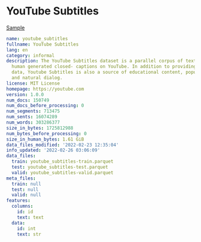 # YouTube Subtitles
 
[Sample](../sample/youtube_subtitles.txt)
 
<!-- MARKDOWN-AUTO-DOCS:START (CODE:src=../../../ekorpkit/resources/corpora/youtube_subtitles.yaml) -->
<!-- The below code snippet is automatically added from ../../../ekorpkit/resources/corpora/youtube_subtitles.yaml -->
```yaml
name: youtube_subtitles
fullname: YouTube Subtitles
lang: en
category: informal
description: The YouTube Subtitles dataset is a parallel corpus of text gathered from
  human generated closed- captions on YouTube. In addition to providing mul- tilingual
  data, Youtube Subtitles is also a source of educational content, popular culture,
  and natural dialog.
license: MIT License
homepage: https://youtube.com
version: 1.0.0
num_docs: 150749
num_docs_before_processing: 0
num_segments: 713475
num_sents: 16074289
num_words: 303286377
size_in_bytes: 1725812988
num_bytes_before_processing: 0
size_in_human_bytes: 1.61 GiB
data_files_modified: '2022-02-23 12:35:04'
info_updated: '2022-02-26 03:06:09'
data_files:
  train: youtube_subtitles-train.parquet
  test: youtube_subtitles-test.parquet
  valid: youtube_subtitles-valid.parquet
meta_files:
  train: null
  test: null
  valid: null
features:
  columns:
    id: id
    text: text
  data:
    id: int
    text: str
```
<!-- MARKDOWN-AUTO-DOCS:END -->
